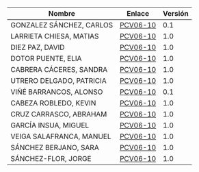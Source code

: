 | Nombre | Enlace | Versión |
|--------|--------|---------|
|GONZALEZ SÁNCHEZ, CARLOS | [PCV06-10](https://github.com/carlosgs-iesgoya/UML) | 0.1 |
|LARRIETA CHIESA, MATIAS | [PCV06-10](https://github.com/MatChiesa/UML-PCV06-10) | 1.0 |
|DIEZ PAZ, DAVID | [PCV06-10](https://github.com/david10paz/PCV06-10---David-Diez-Paz) | 1.0 |
|DOTOR PUENTE, ELIA | [PCV06-10](https://github.com/eliadotor/PCV06-10) | 1.0 |
|CABRERA CÁCERES, SANDRA | [PCV06-10](https://github.com/Sandra90-16/UML_Sandra) |1.0|
|UTRERO DELGADO, PATRICIA | [PCV06-10](https://github.com/paatrii/PCV06-10)|1.0|
|VIÑÉ BARRANCOS, ALONSO| [PCV06-10](https://github.com/AlonsoViBa/PUML)|0.1|
|CABEZA ROBLEDO, KEVIN | [PCV06-10](https://github.com/KevinCabeza/practicas-PLANTUML)|1.0|
|CRUZ CARRASCO, ABRAHAM | [PCV06-10](https://github.com/Abraham99cc/Plantuml)|1.0|
|GARCÍA INSUA, MIGUEL | [PCV06-10](https://github.com/mgi007/PCV06-10/tree/master/src)|1.0|
|VEIGA SALAFRANCA, MANUEL| [PCV06-10](https://github.com/Manumk13/PUML)|1.0|
|SÁNCHEZ BERJANO, SARA | [PCV06-10](https://github.com/sarosilla/CasosUso.git)|1.0|
|SÁNCHEZ-FLOR, JORGE| [PCV06-10](https://github.com/JorgeSF85/DiagramasDeUso)|1.0|
